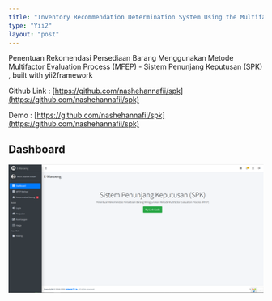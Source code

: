 ```yaml
---
title: "Inventory Recommendation Determination System Using the Multifactor Evaluation Process (MFEP) Method - Decision Support System (DDS)"
type: "Yii2"
layout: "post"
---
```


Penentuan Rekomendasi Persediaan Barang Menggunakan Metode Multifactor Evaluation Process (MFEP) - Sistem Penunjang Keputusan (SPK) , built with yii2framework

Github Link : [https://github.com/nashehannafii/spk](https://github.com/nashehannafii/spk)

Demo : [https://github.com/nashehannafii/spk](https://github.com/nashehannafii/spk)

## Dashboard

![Dashboard](/assets/projects/spk/dashboard.PNG)